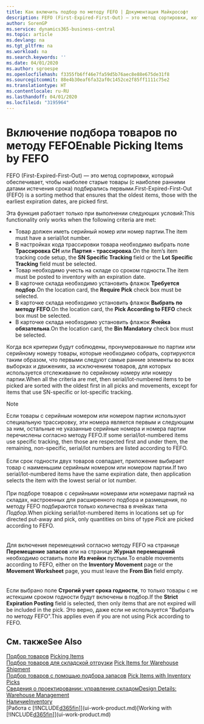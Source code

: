 ```yaml
---
title: Как включить подбор по методу FEFO | Документация Майкрософт
description: FEFO (First-Expired-First-Out) — это метод сортировки, который обеспечивает, чтобы наиболее старые товары (с наиболее ранними датами истечения срока) подбирались первыми.
author: SorenGP
ms.service: dynamics365-business-central
ms.topic: article
ms.devlang: na
ms.tgt_pltfrm: na
ms.workload: na
ms.search.keywords: ''
ms.date: 04/01/2020
ms.author: sgroespe
ms.openlocfilehash: f3355fb6ff46e7fa59d5b76aec8e88e675de31f8
ms.sourcegitcommit: 88e4b30eaf6fa32af0c1452ce2f85ff1111c75e2
ms.translationtype: HT
ms.contentlocale: ru-RU
ms.lasthandoff: 04/01/2020
ms.locfileid: "3195964"
---
```

# <a name="enable-picking-items-by-fefo"></a><span data-ttu-id="06ace-103">Включение подбора товаров по методу FEFO</span><span class="sxs-lookup"><span data-stu-id="06ace-103">Enable Picking Items by FEFO</span></span>
<span data-ttu-id="06ace-104">FEFO (First-Expired-First-Out) — это метод сортировки, который обеспечивает, чтобы наиболее старые товары (с наиболее ранними датами истечения срока) подбирались первыми.</span><span class="sxs-lookup"><span data-stu-id="06ace-104">First-Expired-First-Out (FEFO) is a sorting method that ensures that the oldest items, those with the earliest expiration dates, are picked first.</span></span>  

 <span data-ttu-id="06ace-105">Эта функция работает только при выполнении следующих условий:</span><span class="sxs-lookup"><span data-stu-id="06ace-105">This functionality only works when the following criteria are met:</span></span>  

-   <span data-ttu-id="06ace-106">Товар должен иметь серийный номер или номер партии.</span><span class="sxs-lookup"><span data-stu-id="06ace-106">The item must have a serial/lot number.</span></span>  
-   <span data-ttu-id="06ace-107">В настройках кода трассировки товара необходимо выбрать поле **Трассировка СН** или **Партия - трассировка**.</span><span class="sxs-lookup"><span data-stu-id="06ace-107">On the item’s item tracking code setup, the **SN Specific Tracking** field or the **Lot Specific Tracking** field must be selected.</span></span>  
-   <span data-ttu-id="06ace-108">Товар необходимо учесть на складе со сроком годности.</span><span class="sxs-lookup"><span data-stu-id="06ace-108">The item must be posted to inventory with an expiration date.</span></span>  
-   <span data-ttu-id="06ace-109">В карточке склада необходимо установить флажок **Требуется подбор**.</span><span class="sxs-lookup"><span data-stu-id="06ace-109">On the location card, the **Require Pick** check box must be selected.</span></span>  
-   <span data-ttu-id="06ace-110">В карточке склада необходимо установить флажок **Выбрать по методу FEFO**.</span><span class="sxs-lookup"><span data-stu-id="06ace-110">On the location card, the **Pick According to FEFO** check box must be selected.</span></span>  
-   <span data-ttu-id="06ace-111">В карточке склада необходимо установить флажок **Ячейка обязательна**.</span><span class="sxs-lookup"><span data-stu-id="06ace-111">On the location card, the **Bin Mandatory** check box must be selected.</span></span>  

 <span data-ttu-id="06ace-112">Когда вся критерии будут соблюдены, пронумерованные по партии или серийному номеру товары, которые необходимо собрать, сортируются таким образом, что первыми следуют самые ранние элементы во всех выборках и движениях, за исключением товаров, для которых используется отслеживание по серийному номеру или номеру партии.</span><span class="sxs-lookup"><span data-stu-id="06ace-112">When all the criteria are met, then serial/lot-numbered items to be picked are sorted with the oldest first in all picks and movements, except for items that use SN-specific or lot-specific tracking.</span></span>  

> [!NOTE]  
> <span data-ttu-id="06ace-113">Если товары с серийным номером или номером партии используют специальную трассировку, эти номера является первым и следующим за ним, остальные не указанные серийные номера и номера партии перечислены согласно методу FEFO.</span><span class="sxs-lookup"><span data-stu-id="06ace-113">If some serial/lot-numbered items use specific tracking, then those are respected first and under them, the remaining, non-specific, serial/lot numbers are listed according to FEFO.</span></span>
<br /><br />
<span data-ttu-id="06ace-114">Если срок годности двух товаров совпадает, приложение выбирает товар с наименьшим серийным номером или номером партии.</span><span class="sxs-lookup"><span data-stu-id="06ace-114">If two serial/lot-numbered items have the same expiration date, then application selects the item with the lowest serial or lot number.</span></span>
<br /><br />
<span data-ttu-id="06ace-115">При подборе товаров с серийными номерами или номерами партий на складах, настроенных для расширенного подбора и размещения, по методу FEFO подбираются только количества в ячейках типа *Подбор*.</span><span class="sxs-lookup"><span data-stu-id="06ace-115">When picking serial/lot-numbered items in locations set up for directed put-away and pick, only quantities on bins of type *Pick* are picked according to FEFO.</span></span>  
<br /><br />
<span data-ttu-id="06ace-116">Для включения перемещений согласно методу FEFO на странице **Перемещение запасов** или на странице **Журнал перемещений** необходимо оставить поле **Из ячейки** пустым.</span><span class="sxs-lookup"><span data-stu-id="06ace-116">To enable movements according to FEFO, either on the **Inventory Movement** page or the **Movement Worksheet** page, you must leave the **From Bin** field empty.</span></span>  
<br /><br />
<span data-ttu-id="06ace-117">Если выбрано поле **Строгий учет срока годности**, то только товары с не истекшим сроком годности будут включены в подбор.</span><span class="sxs-lookup"><span data-stu-id="06ace-117">If the **Strict Expiration Posting** field is selected, then only items that are not expired will be included in the pick.</span></span> <span data-ttu-id="06ace-118">Это верно, даже если не используется "Выбрать по методу FEFO".</span><span class="sxs-lookup"><span data-stu-id="06ace-118">This applies even if you are not using Pick according to FEFO.</span></span>

## <a name="see-also"></a><span data-ttu-id="06ace-119">См. также</span><span class="sxs-lookup"><span data-stu-id="06ace-119">See Also</span></span>  
<span data-ttu-id="06ace-120">[Подбор товаров](warehouse-pick-items.md) </span><span class="sxs-lookup"><span data-stu-id="06ace-120">[Picking Items](warehouse-pick-items.md) </span></span>  
<span data-ttu-id="06ace-121">[Подбор товаров для складской отгрузки](warehouse-how-to-pick-items-for-warehouse-shipment.md) </span><span class="sxs-lookup"><span data-stu-id="06ace-121">[Pick Items for Warehouse Shipment](warehouse-how-to-pick-items-for-warehouse-shipment.md) </span></span>  
<span data-ttu-id="06ace-122">[Подбор товаров с помощью подбора запасов](warehouse-how-to-pick-items-with-inventory-picks.md) </span><span class="sxs-lookup"><span data-stu-id="06ace-122">[Pick Items with Inventory Picks](warehouse-how-to-pick-items-with-inventory-picks.md) </span></span>  
[<span data-ttu-id="06ace-123">Сведения о проектировании: управление складом</span><span class="sxs-lookup"><span data-stu-id="06ace-123">Design Details: Warehouse Management</span></span>](design-details-warehouse-management.md)  
[<span data-ttu-id="06ace-124">Наличие</span><span class="sxs-lookup"><span data-stu-id="06ace-124">Inventory</span></span>](inventory-manage-inventory.md)  
<span data-ttu-id="06ace-125">[Работа с [!INCLUDE[d365fin](includes/d365fin_md.md)]](ui-work-product.md)</span><span class="sxs-lookup"><span data-stu-id="06ace-125">[Working with [!INCLUDE[d365fin](includes/d365fin_md.md)]](ui-work-product.md)</span></span>
